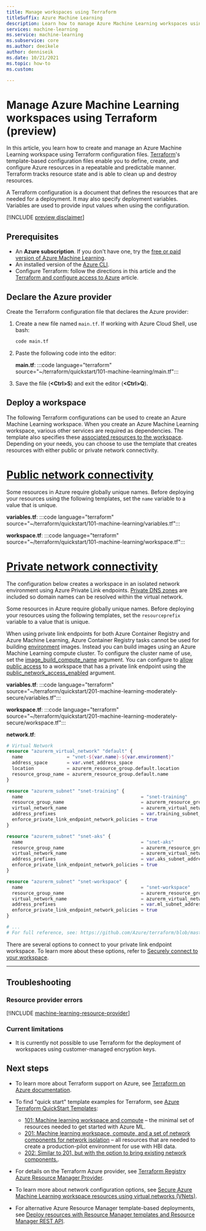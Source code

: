```yaml
---
title: Manage workspaces using Terraform
titleSuffix: Azure Machine Learning
description: Learn how to manage Azure Machine Learning workspaces using Terraform.
services: machine-learning
ms.service: machine-learning
ms.subservice: core
ms.author: deeikele
author: denniseik
ms.date: 10/21/2021
ms.topic: how-to
ms.custom: 

---
```


# Manage Azure Machine Learning workspaces using Terraform (preview)

In this article, you learn how to create and manage an Azure Machine Learning workspace using Terraform configuration files. [Terraform](/azure/developer/terraform/)'s template-based configuration files enable you to define, create, and configure Azure resources in a repeatable and predictable manner. Terraform tracks resource state and is able to clean up and destroy resources. 

A Terraform configuration is a document that defines the resources that are needed for a deployment. It may also specify deployment variables. Variables are used to provide input values when using the configuration.

[!INCLUDE [preview disclaimer](../../includes/machine-learning-preview-generic-disclaimer.md)]

## Prerequisites

* An **Azure subscription**. If you don't have one, try the [free or paid version of Azure Machine Learning](https://azure.microsoft.com/free/).
* An installed version of the [Azure CLI](/cli/azure/).
* Configure Terraform: follow the directions in this article and the [Terraform and configure access to Azure](/azure/developer/terraform/get-started-cloud-shell) article.

## Declare the Azure provider

Create the Terraform configuration file that declares the Azure provider:

1. Create a new file named `main.tf`. If working with Azure Cloud Shell, use bash:

    ```bash
    code main.tf
    ```

1. Paste the following code into the editor:

    **main.tf**:
    :::code language="terraform" source="~/terraform/quickstart/101-machine-learning/main.tf":::

1. Save the file (**&lt;Ctrl>S**) and exit the editor (**&lt;Ctrl>Q**).

## Deploy a workspace

The following Terraform configurations can be used to create an Azure Machine Learning workspace. When you create an Azure Machine Learning workspace, various other services are required as dependencies. The template also specifies these [associated resources to the workspace](/azure/machine-learning/concept-workspace#resources). Depending on your needs, you can choose to use the template that creates resources with either public or private network connectivity.

# [Public network connectivity](#tab/publicworkspace)

Some resources in Azure require globally unique names. Before deploying your resources using the following templates, set the `name` variable to a value that is unique.

**variables.tf**:
:::code language="terraform" source="~/terraform/quickstart/101-machine-learning/variables.tf":::

**workspace.tf**:
:::code language="terraform" source="~/terraform/quickstart/101-machine-learning/workspace.tf":::

# [Private network connectivity](#tab/privateworkspace)

The configuration below creates a workspace in an isolated network environment using Azure Private Link endpoints. [Private DNS zones](/azure/dns/private-dns-privatednszone) are included so domain names can be resolved within the virtual network.

Some resources in Azure require globally unique names. Before deploying your resources using the following templates, set the `resourceprefix` variable to a value that is unique.

When using private link endpoints for both Azure Container Registry and Azure Machine Learning, Azure Container Registry tasks cannot be used for building [environment](/python/api/azureml-core/azureml.core.environment.environment?view=azure-ml-py&preserve-view=true) images. Instead you can build images using an Azure Machine Learning compute cluster. To configure the cluster name of use, set the [image_build_compute_name](https://registry.terraform.io/providers/hashicorp/azurerm/latest/docs/resources/machine_learning_workspace) argument. You can configure to [allow public access](/azure/machine-learning/how-to-configure-private-link?tabs=python#enable-public-access) to a workspace that has a private link endpoint using the [public_network_access_enabled](https://registry.terraform.io/providers/hashicorp/azurerm/latest/docs/resources/machine_learning_workspace) argument.

**variables.tf**:
:::code language="terraform" source="~/terraform/quickstart/201-machine-learning-moderately-secure/variables.tf":::

**workspace.tf**:
:::code language="terraform" source="~/terraform/quickstart/201-machine-learning-moderately-secure/workspace.tf":::

**network.tf**:
```terraform
# Virtual Network
resource "azurerm_virtual_network" "default" {
  name                = "vnet-${var.name}-${var.environment}"
  address_space       = var.vnet_address_space
  location            = azurerm_resource_group.default.location
  resource_group_name = azurerm_resource_group.default.name
}

resource "azurerm_subnet" "snet-training" {
  name                                           = "snet-training"
  resource_group_name                            = azurerm_resource_group.default.name
  virtual_network_name                           = azurerm_virtual_network.default.name
  address_prefixes                               = var.training_subnet_address_space
  enforce_private_link_endpoint_network_policies = true
}

resource "azurerm_subnet" "snet-aks" {
  name                                           = "snet-aks"
  resource_group_name                            = azurerm_resource_group.default.name
  virtual_network_name                           = azurerm_virtual_network.default.name
  address_prefixes                               = var.aks_subnet_address_space
  enforce_private_link_endpoint_network_policies = true
}

resource "azurerm_subnet" "snet-workspace" {
  name                                           = "snet-workspace"
  resource_group_name                            = azurerm_resource_group.default.name
  virtual_network_name                           = azurerm_virtual_network.default.name
  address_prefixes                               = var.ml_subnet_address_space
  enforce_private_link_endpoint_network_policies = true
}

# ...
# For full reference, see: https://github.com/Azure/terraform/blob/master/quickstart/201-machine-learning-moderately-secure/network.tf
```

There are several options to connect to your private link endpoint workspace. To learn more about these options, refer to [Securely connect to your workspace](/azure/machine-learning/how-to-secure-workspace-vnet#securely-connect-to-your-workspace).

---

## Troubleshooting

### Resource provider errors

[!INCLUDE [machine-learning-resource-provider](../../includes/machine-learning-resource-provider.md)]

### Current limitations

* It is currently not possible to use Terraform for the deployment of workspaces using customer-managed encryption keys.

## Next steps

* To learn more about Terraform support on Azure, see [Terraform on Azure documentation](/azure/developer/terraform/).
* To find "quick start" template examples for Terraform, see [Azure Terraform QuickStart Templates](https://github.com/Azure/terraform/tree/master/quickstart):
  
  * [101: Machine learning workspace and compute](https://github.com/Azure/terraform/tree/master/quickstart/101-machine-learning) – the minimal set of resources needed to get started with Azure ML.
  * [201: Machine learning workspace, compute, and a set of network components for network isolation](https://github.com/Azure/terraform/tree/master/quickstart/201-machine-learning-moderately-secure) – all resources that are needed to create a production-pilot environment for use with HBI data.
  * [202: Similar to 201, but with the option to bring existing network components.](https://github.com/Azure/terraform/tree/master/quickstart/202-machine-learning-moderately-secure-existing-VNet).
  
* For details on the Terraform Azure provider, see [Terraform Registry Azure Resource Manager Provider](https://registry.terraform.io/providers/hashicorp/azurerm/latest/docs).
* To learn more about network configuration options, see [Secure Azure Machine Learning workspace resources using virtual networks (VNets)](/azure/machine-learning/how-to-network-security-overview).
* For alternative Azure Resource Manager template-based deployments, see [Deploy resources with Resource Manager templates and Resource Manager REST API](../azure-resource-manager/templates/deploy-rest.md).
